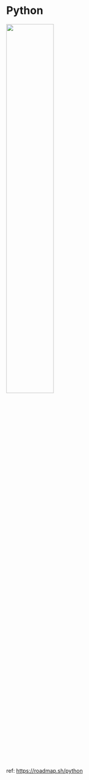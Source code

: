 # Python

<img style="display:block;width:50%" src="https://roadmap.sh/roadmaps/python.png">

ref: https://roadmap.sh/python